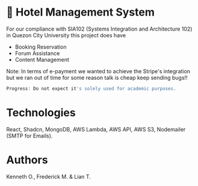 # 🏩 Hotel Management System

For our compliance with SIA102 (Systems Integration and Architecture 102) in Quezon City University this project does have
- Booking Reservation
- Forum Assistance
- Content Management

Note: In terms of e-payment we wanted to achieve the Stripe's integration but we ran out of time for some reason talk is cheap keep sending bugs!!

```js
Progress: Do not expect it's solely used for academic purposes.
```

# Technologies
React, Shadcn, MongoDB, AWS Lambda, AWS API, AWS S3, Nodemailer (SMTP for Emails).

# Authors
Kenneth O., Frederick M. & Lian T.
